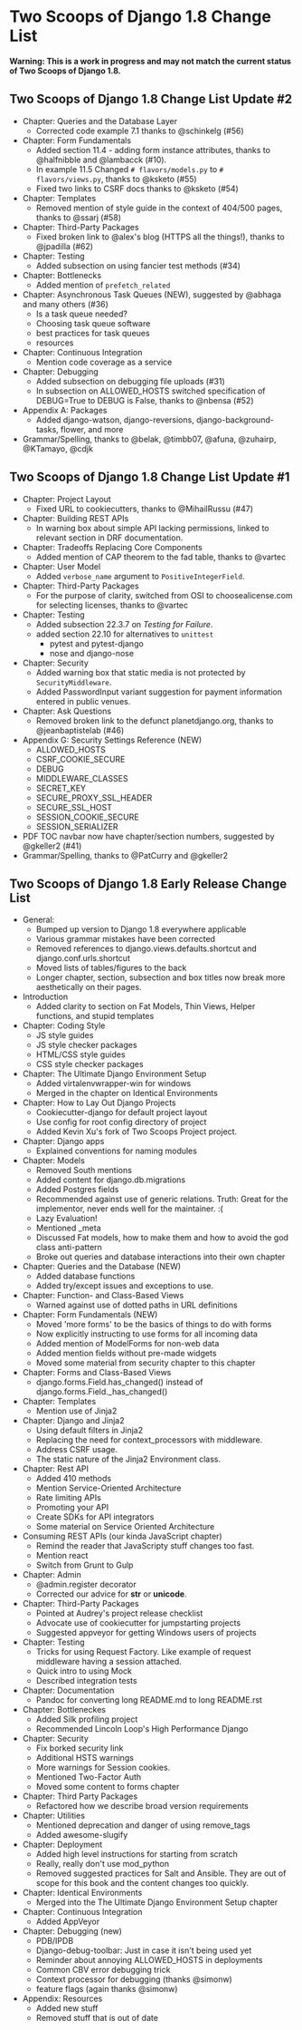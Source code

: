 # Two Scoops of Django 1.8 Change List

**Warning: This is a work in progress and may not match the current status of Two Scoops of Django 1.8.**

## Two Scoops of Django 1.8 Change List Update #2

* Chapter: Queries and the Database Layer
  * Corrected code example 7.1 thanks to @schinkelg (#56)
* Chapter: Form Fundamentals
  * Added section 11.4 - adding form instance attributes, thanks to @halfnibble and @lambacck (#10).
  * In example 11.5 Changed `# flavors/models.py` to `# flavors/views.py`, thanks to @ksketo (#55)
  * Fixed two links to CSRF docs thanks to @ksketo (#54)
* Chapter: Templates
  * Removed mention of style guide in the context of 404/500 pages, thanks to @ssarj (#58)
* Chapter: Third-Party Packages
  * Fixed broken link to @alex's blog (HTTPS all the things!), thanks to @jpadilla (#62)
* Chapter: Testing
  * Added subsection on using fancier test methods (#34)
* Chapter: Bottlenecks
  * Added mention of `prefetch_related`
* Chapter: Asynchronous Task Queues (NEW), suggested by @abhaga and many others (#36)
  * Is a task queue needed?
  * Choosing task queue software
  * best practices for task queues
  * resources
* Chapter: Continuous Integration
  * Mention code coverage as a service
* Chapter: Debugging
  * Added subsection on debugging file uploads (#31)
  * In subsection on ALLOWED_HOSTS switched specification of DEBUG=True to DEBUG is False, thanks to @nbensa (#52)
* Appendix A: Packages 
  * Added django-watson, django-reversions, django-background-tasks, flower, and more
* Grammar/Spelling, thanks to @belak, @timbb07, @afuna, @zuhairp, @KTamayo, @cdjk

## Two Scoops of Django 1.8 Change List Update #1

* Chapter: Project Layout
  * Fixed URL to cookiecutters, thanks to @MihailRussu (#47)
* Chapter: Building REST APIs
  * In warning box about simple API lacking permissions, linked to relevant section in DRF documentation.
* Chapter: Tradeoffs Replacing Core Components
  * Added mention of CAP theorem to the fad table, thanks to @vartec
* Chapter: User Model
  * Added `verbose_name` argument to `PositiveIntegerField`.
* Chapter: Third-Party Packages
  * For the purpose of clarity, switched from OSI to choosealicense.com for selecting licenses, thanks to @vartec
* Chapter: Testing
  * Added subsection 22.3.7 on *Testing for Failure*.
  * added section 22.10 for alternatives to `unittest`
    * pytest and pytest-django
    * nose and django-nose
* Chapter: Security
  * Added warning box that static media is not protected by ``SecurityMiddleware``.
  * Added PasswordInput variant suggestion for payment information entered in public venues.
* Chapter: Ask Questions
  * Removed broken link to the defunct planetdjango.org, thanks to @jeanbaptistelab (#46)
* Appendix G: Security Settings Reference (NEW)
  * ALLOWED_HOSTS
  * CSRF_COOKIE_SECURE
  * DEBUG
  * MIDDLEWARE_CLASSES
  * SECRET_KEY
  * SECURE_PROXY_SSL_HEADER
  * SECURE_SSL_HOST
  * SESSION_COOKIE_SECURE
  * SESSION_SERIALIZER
* PDF TOC navbar now have chapter/section numbers, suggested by @gkeller2 (#41)
* Grammar/Spelling, thanks to @PatCurry and @gkeller2 

## Two Scoops of Django 1.8 Early Release Change List

* General:
  * Bumped up version to Django 1.8 everywhere applicable
  * Various grammar mistakes have been corrected
  * Removed references to django.views.defaults.shortcut and django.conf.urls.shortcut
  * Moved lists of tables/figures to the back
  * Longer chapter, section, subsection and box titles now break more aesthetically on their pages.
* Introduction
  * Added clarity to section on Fat Models, Thin Views, Helper functions, and stupid templates
* Chapter: Coding Style
  * JS style guides
  * JS style checker packages
  * HTML/CSS style guides
  * CSS style checker packages
* Chapter: The Ultimate Django Environment Setup
  * Added virtalenvwrapper-win for windows
  * Merged in the chapter on Identical Environments
* Chapter: How to Lay Out Django Projects
  * Cookiecutter-django for default project layout
  * Use config for root config directory of project
  * Added Kevin Xu's fork of Two Scoops Project project.
* Chapter: Django apps
  * Explained conventions for naming modules
* Chapter: Models
  * Removed South mentions
  * Added content for django.db.migrations
  * Added Postgres fields
  * Recommended against use of generic relations. Truth: Great for the implementor, never ends well for the maintainer. :(
  * Lazy Evaluation!
  * Mentioned _meta
  * Discussed Fat models, how to make them and how to avoid the god class anti-pattern
  * Broke out queries and database interactions into their own chapter
* Chapter: Queries and the Database (NEW)
  * Added database functions
  * Added try/except issues and exceptions to use.
* Chapter: Function- and Class-Based Views
  *  Warned against use of dotted paths in URL definitions
* Chapter: Form Fundamentals (NEW)
  * Moved 'more forms' to be the basics of things to do with forms
  * Now explicitly instructing to use forms for all incoming data
  * Added mention of ModelForms for non-web data
  * Added mention fields without pre-made widgets
  * Moved some material from security chapter to this chapter
* Chapter: Forms and Class-Based Views
  * django.forms.Field.has_changed() instead of django.forms.Field._has_changed()
* Chapter: Templates
  * Mention use of Jinja2
* Chapter: Django and Jinja2
  * Using default filters in Jinja2
  * Replacing the need for context_processors with middleware.
  * Address CSRF usage.
  * The static nature of the Jinja2 Environment class.
* Chapter: Rest API
  * Added 410 methods
  * Mention Service-Oriented Architecture
  * Rate limiting APIs
  * Promoting your API
  * Create SDKs for API integrators
  * Some material on Service Oriented Architecture
* Consuming REST APIs (our kinda JavaScript chapter)
  * Remind the reader that JavaScripty stuff changes too fast.
  * Mention react
  * Switch from Grunt to Gulp
* Chapter: Admin
  * @admin.register decorator
  * Corrected our advice for __str__ or __unicode__.
* Chapter: Third-Party Packages
  * Pointed at Audrey's project release checklist
  * Advocate use of cookiecutter for jumpstarting projects
  * Suggested appveyor for getting Windows users of projects
* Chapter: Testing
  * Tricks for using Request Factory. Like example of request middleware having a session attached.
  * Quick intro to using Mock
  * Described integration tests
* Chapter: Documentation
  * Pandoc for converting long README.md to long README.rst
* Chapter: Bottleneckes
  * Added Silk profiling project
  * Recommended Lincoln Loop's High Performance Django
* Chapter: Security
  * Fix borked security link
  * Additional HSTS warnings
  * More warnings for Session cookies.
  * Mentioned Two-Factor Auth
  * Moved some content to forms chapter
* Chapter: Third Party Packages
  * Refactored how we describe broad version requirements
* Chapter: Utilities
  * Mentioned deprecation and danger of using remove_tags
  * Added awesome-slugify
* Chapter: Deployment
  * Added high level instructions for starting from scratch
  * Really, really don't use mod_python
  * Removed suggested practices for Salt and Ansible. They are out of scope for this book and the content changes too quickly.
* Chapter: Identical Environments
  * Merged into the The Ultimate Django Environment Setup chapter
* Chapter: Continuous Integration
  * Added AppVeyor
* Chapter: Debugging (new)
  * PDB/IPDB
  * Django-debug-toolbar: Just in case it isn't being used yet
  * Reminder about annoying ALLOWED_HOSTS in deployments
  * Common CBV error debugging trick
  * Context processor for debugging (thanks @simonw)
  * feature flags (again thanks @simonw)
* Appendix: Resources
  * Added new stuff
  * Removed stuff that is out of date
